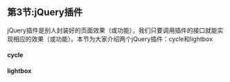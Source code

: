 ## 第3节:jQuery插件
jQuery插件是别人封装好的页面效果（或功能），我们只要调用插件的接口就能实现相应的效果（或功能）。本节为大家介绍两个jQuery插件：cycle和lightbox

#### cycle

#### lightbox

